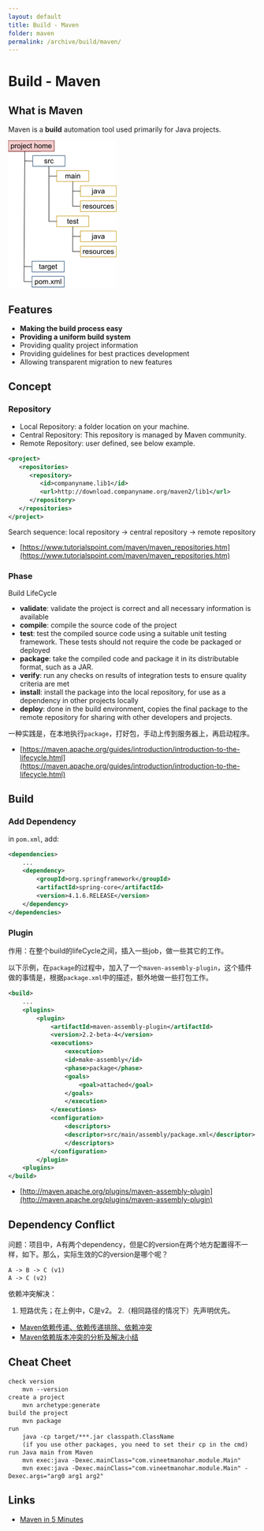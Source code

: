 ```yaml
---
layout: default
title: Build - Maven
folder: maven
permalink: /archive/build/maven/
---
```


# Build - Maven

## What is Maven

Maven is a **build** automation tool used primarily for Java projects.

![maven_path](img/maven_path.png)

## Features

- **Making the build process easy**
- **Providing a uniform build system**
- Providing quality project information
- Providing guidelines for best practices development
- Allowing transparent migration to new features

## Concept

### Repository

- Local Repository: a folder location on your machine.
- Central Repository: This repository is managed by Maven community.
- Remote Repository: user defined, see below example.

~~~ xml
<project>
   <repositories>
      <repository>
         <id>companyname.lib1</id>
         <url>http://download.companyname.org/maven2/lib1</url>
      </repository>
   </repositories>
</project>
~~~

Search sequence: local repository -> central repository -> remote repository

- [https://www.tutorialspoint.com/maven/maven_repositories.htm](https://www.tutorialspoint.com/maven/maven_repositories.htm)

### Phase

Build LifeCycle
- **validate**: validate the project is correct and all necessary information is available
- **compile**: compile the source code of the project
- **test**: test the compiled source code using a suitable unit testing framework. These tests should not require the code be packaged or deployed
- **package**: take the compiled code and package it in its distributable format, such as a JAR.
- **verify**: run any checks on results of integration tests to ensure quality criteria are met
- **install**: install the package into the local repository, for use as a dependency in other projects locally
- **deploy**: done in the build environment, copies the final package to the remote repository for sharing with other developers and projects.

一种实践是，在本地执行`package`，打好包，手动上传到服务器上，再启动程序。

- [https://maven.apache.org/guides/introduction/introduction-to-the-lifecycle.html](https://maven.apache.org/guides/introduction/introduction-to-the-lifecycle.html)

## Build

### Add Dependency

in `pom.xml`, add:

``` xml
<dependencies>
	...
	<dependency>
		<groupId>org.springframework</groupId>
		<artifactId>spring-core</artifactId>
		<version>4.1.6.RELEASE</version>
	</dependency>
</dependencies>
```

### Plugin

作用：在整个build的lifeCycle之间，插入一些job，做一些其它的工作。

以下示例，在`package`的过程中，加入了一个`maven-assembly-plugin`，这个插件做的事情是，根据`package.xml`中的描述，额外地做一些打包工作。

~~~ xml
<build>
	...
	<plugins>
		<plugin>
			<artifactId>maven-assembly-plugin</artifactId>
			<version>2.2-beta-4</version>
			<executions>
			    <execution>
				<id>make-assembly</id>
				<phase>package</phase>
				<goals>
				    <goal>attached</goal>
				</goals>
			    </execution>
			</executions>
			<configuration>
			    <descriptors>
				<descriptor>src/main/assembly/package.xml</descriptor>
			    </descriptors>
			</configuration>
		</plugin>
	<plugins>
</build>
~~~

- [http://maven.apache.org/plugins/maven-assembly-plugin](http://maven.apache.org/plugins/maven-assembly-plugin)

## Dependency Conflict

问题：项目中，A有两个dependency，但是C的version在两个地方配置得不一样，如下。那么，实际生效的C的version是哪个呢？

~~~
A -> B -> C (v1)
A -> C (v2)
~~~

依赖冲突解决：
1. 短路优先；在上例中，C是v2。
2.（相同路径的情况下）先声明优先。

- [Maven依赖传递、依赖传递排除、依赖冲突](https://www.cnblogs.com/ygj0930/p/6628429.html)
- [Maven依赖版本冲突的分析及解决小结](https://www.cnblogs.com/godtrue/p/6220512.html)

## Cheat Cheet

```
check version
	mvn --version
create a project
	mvn archetype:generate
build the project
	mvn package
run
	java -cp target/***.jar classpath.ClassName
	(if you use other packages, you need to set their cp in the cmd)
run Java main from Maven
	mvn exec:java -Dexec.mainClass="com.vineetmanohar.module.Main"  
	mvn exec:java -Dexec.mainClass="com.vineetmanohar.module.Main" -Dexec.args="arg0 arg1 arg2"
```

## Links
- [Maven in 5 Minutes](https://maven.apache.org/guides/getting-started/maven-in-five-minutes.html)
